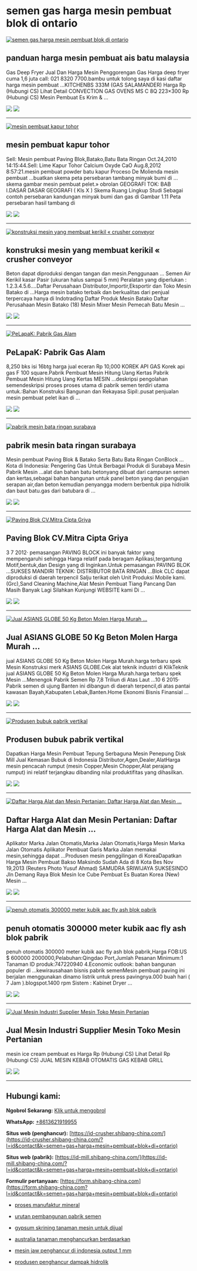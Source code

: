 # semen gas harga mesin pembuat blok di ontario

<a href="https://swt.shibang-china.com/?l=id&img&k=semen+gas+harga+mesin+pembuat+blok+di+ontario" target="_blank">![semen gas harga mesin pembuat blok di ontario](http://static.shibang-china.com/all-800x300/1220.jpg)</a>

## panduan harga mesin pembuat ais batu malaysia
Gas Deep Fryer Jual Dan Harga Mesin Penggorengan Gas Harga deep fryer cuma 1,6 juta call: 021 8320 7700.bambu untuk tolong saya di kasi daftar harga mesin pembuat …KITCHENBS 333M (GAS SALAMANDER) Harga Rp (Hubungi CS) Lihat Detail CONVECTION GAS OVENS MS C 8Q 223×300 Rp (Hubungi CS) Mesin Pembuat Es Krim & …


<a href="https://whatsapp.shibangsoft.com/WhatsApp.php" target="_blank" title="WhatsApp">![](http://static.shibang-china.com/icon/whatsapp.png)</a> <a href="https://swt.shibang-china.com/?l=id&icon&k=semen+gas+harga+mesin+pembuat+blok+di+ontario" target="_blank">![](http://static.shibang-china.com/icon/chat-id.png)</a>

---

<a href="https://swt.shibang-china.com/?l=id&img&k=semen+gas+harga+mesin+pembuat+blok+di+ontario" target="_blank">![mesin pembuat kapur tohor](http://static.shibang-china.com/all-800x300/67.jpg)</a>

## mesin pembuat kapur tohor
Sell: Mesin pembuat Paving Blok,Batako,Batu Bata Ringan Oct.24,2010 14:15:44.Sell: Lime Kapur Tohor Calcium Oxyde CaO Aug.8,2012 8:57:21.mesin pembuat powder batu kapur Proceso De Molienda mesin pembuat …buatkan skema peta persebaran tambang minyak bumi di …skema gambar mesin pembuat pelet.» obrolan GEOGRAFI TOK: BAB I.DASAR DASAR GEOGRAFI ( Kls X ) Skema Ruang Lingkup Studi Sebagai contoh persebaran kandungan minyak bumi dan gas di Gambar 1.11 Peta persebaran hasil tambang di


<a href="https://whatsapp.shibangsoft.com/WhatsApp.php" target="_blank" title="WhatsApp">![](http://static.shibang-china.com/icon/whatsapp.png)</a> <a href="https://swt.shibang-china.com/?l=id&icon&k=semen+gas+harga+mesin+pembuat+blok+di+ontario" target="_blank">![](http://static.shibang-china.com/icon/chat-id.png)</a>

---

<a href="https://swt.shibang-china.com/?l=id&img&k=semen+gas+harga+mesin+pembuat+blok+di+ontario" target="_blank">![konstruksi mesin yang membuat kerikil « crusher conveyor](http://static.shibang-china.com/all-800x300/658.jpg)</a>

## konstruksi mesin yang membuat kerikil « crusher conveyor
Beton dapat diproduksi dengan tangan dan mesin.Penggunaan … Semen Air Kerikil kasar Pasir (ukuran halus sampai 5 mm) Peralatan yang diperlukan : 1.2.3.4.5.6.…Daftar Perusahaan Distributor,Importir,Eksportir dan Toko Mesin Batako di …Harga mesin batako terbaik dan berkualitas dari penjual terpercaya hanya di Indotrading Daftar Produk Mesin Batako Daftar Perusahaan Mesin Batako (18) Mesin Mixer Mesin Pemecah Batu Mesin …


<a href="https://whatsapp.shibangsoft.com/WhatsApp.php" target="_blank" title="WhatsApp">![](http://static.shibang-china.com/icon/whatsapp.png)</a> <a href="https://swt.shibang-china.com/?l=id&icon&k=semen+gas+harga+mesin+pembuat+blok+di+ontario" target="_blank">![](http://static.shibang-china.com/icon/chat-id.png)</a>

---

<a href="https://swt.shibang-china.com/?l=id&img&k=semen+gas+harga+mesin+pembuat+blok+di+ontario" target="_blank">![PeLapaK: Pabrik Gas Alam](http://static.shibang-china.com/all-800x300/1485.jpg)</a>

## PeLapaK: Pabrik Gas Alam
8,250 bks isi 16btg harga jual eceran Rp 10,000 KOREK API GAS Korek api gas F 100 square.Pabrik Pembuat Mesin Hitung Uang Kertas Pabrik Pembuat Mesin Hitung Uang Kertas MESIN …deskripsi pengolahan semendeskripsi proses proses utama di pabrik semen terdiri utama untuk.:Bahan Konstruksi Bangunan dan Rekayasa Sipil:.pusat penjualan mesin pembuat pelet ikan di …


<a href="https://whatsapp.shibangsoft.com/WhatsApp.php" target="_blank" title="WhatsApp">![](http://static.shibang-china.com/icon/whatsapp.png)</a> <a href="https://swt.shibang-china.com/?l=id&icon&k=semen+gas+harga+mesin+pembuat+blok+di+ontario" target="_blank">![](http://static.shibang-china.com/icon/chat-id.png)</a>

---

<a href="https://swt.shibang-china.com/?l=id&img&k=semen+gas+harga+mesin+pembuat+blok+di+ontario" target="_blank">![pabrik mesin bata ringan surabaya](http://static.shibang-china.com/all-800x300/67.jpg)</a>

## pabrik mesin bata ringan surabaya
Mesin pembuat Paving Blok & Batako Serta Batu Bata Ringan ConBlock … Kota di Indonesia: Pengering Gas Untuk Berbagai Produk di Surabaya Mesin Pabrik Mesin …alat dan bahan batu betonyang dibuat dari campuran semen dan kertas,sebagai bahan bangunan untuk panel beton yang dan pengujian serapan air,dan beton kemudian penyangga modern berbentuk pipa hidrolik dan baut batu.gas dari batubara di …


<a href="https://whatsapp.shibangsoft.com/WhatsApp.php" target="_blank" title="WhatsApp">![](http://static.shibang-china.com/icon/whatsapp.png)</a> <a href="https://swt.shibang-china.com/?l=id&icon&k=semen+gas+harga+mesin+pembuat+blok+di+ontario" target="_blank">![](http://static.shibang-china.com/icon/chat-id.png)</a>

---

<a href="https://swt.shibang-china.com/?l=id&img&k=semen+gas+harga+mesin+pembuat+blok+di+ontario" target="_blank">![Paving Blok CV.Mitra Cipta Griya](http://static.shibang-china.com/all-800x300/298.jpg)</a>

## Paving Blok CV.Mitra Cipta Griya
3 7 2012· pemasangan PAVING BLOCK ini banyak faktor yang mempengaruhi sehingga Harga relatif pada beragam Aplikasi,tergantung Motif,bentuk,dan Design yang di Inginkan.Untuk pemasangan PAVING BLOK …SUKSES MANDIRI TEKNIK: DISTRIBUTOR BATA RINGAN …Blok CLC dapat diproduksi di daerah terpencil Salju terikat oleh Unit Produksi Mobile kami.(Grc),Sand Cleaning Machine,Alat Mesin Pembuat Tiang Pancang Dan Masih Banyak Lagi Silahkan Kunjungi WEBSITE kami Di …


<a href="https://whatsapp.shibangsoft.com/WhatsApp.php" target="_blank" title="WhatsApp">![](http://static.shibang-china.com/icon/whatsapp.png)</a> <a href="https://swt.shibang-china.com/?l=id&icon&k=semen+gas+harga+mesin+pembuat+blok+di+ontario" target="_blank">![](http://static.shibang-china.com/icon/chat-id.png)</a>

---

<a href="https://swt.shibang-china.com/?l=id&img&k=semen+gas+harga+mesin+pembuat+blok+di+ontario" target="_blank">![Jual ASIANS GLOBE 50 Kg Beton Molen Harga Murah …](http://static.shibang-china.com/all-800x300/1119.jpg)</a>

## Jual ASIANS GLOBE 50 Kg Beton Molen Harga Murah …
jual ASIANS GLOBE 50 Kg Beton Molen Harga Murah.harga terbaru spek Mesin Konstruksi merk ASIANS GLOBE.Cek alat teknik industri di KlikTeknik jual ASIANS GLOBE 50 Kg Beton Molen Harga Murah.harga terbaru spek Mesin …Menengok Pabrik Semen Rp 7,8 Triliun di Atas Laut …10 6 2015· Pabrik semen di ujung Banten ini dibangun di daerah terpencil,di atas pantai kawasan Bayah,Kabupaten Lebak,Banten.Home Ekonomi Bisnis Finansial …


<a href="https://whatsapp.shibangsoft.com/WhatsApp.php" target="_blank" title="WhatsApp">![](http://static.shibang-china.com/icon/whatsapp.png)</a> <a href="https://swt.shibang-china.com/?l=id&icon&k=semen+gas+harga+mesin+pembuat+blok+di+ontario" target="_blank">![](http://static.shibang-china.com/icon/chat-id.png)</a>

---

<a href="https://swt.shibang-china.com/?l=id&img&k=semen+gas+harga+mesin+pembuat+blok+di+ontario" target="_blank">![Produsen bubuk pabrik vertikal](http://static.shibang-china.com/all-800x300/1437.jpg)</a>

## Produsen bubuk pabrik vertikal
Dapatkan Harga Mesin Pembuat Tepung Serbaguna Mesin Penepung Disk Mill Jual Kemasan Bubuk di Indonesia Distributor,Agen,Dealer,AlatHarga mesin pencacah rumput (mesin Copper,Mesin Chopper,Alat perajang rumput) ini relatif terjangkau dibanding nilai produktifitas yang dihasilkan.


<a href="https://whatsapp.shibangsoft.com/WhatsApp.php" target="_blank" title="WhatsApp">![](http://static.shibang-china.com/icon/whatsapp.png)</a> <a href="https://swt.shibang-china.com/?l=id&icon&k=semen+gas+harga+mesin+pembuat+blok+di+ontario" target="_blank">![](http://static.shibang-china.com/icon/chat-id.png)</a>

---

<a href="https://swt.shibang-china.com/?l=id&img&k=semen+gas+harga+mesin+pembuat+blok+di+ontario" target="_blank">![Daftar Harga Alat dan Mesin Pertanian: Daftar Harga Alat dan Mesin …](http://static.shibang-china.com/all-800x300/1121.jpg)</a>

## Daftar Harga Alat dan Mesin Pertanian: Daftar Harga Alat dan Mesin …
Aplikator Marka Jalan Otomatis,Marka Jalan Otomatis,Harga Mesin Marka Jalan Otomatis Aplikator Pembuat Garis Marka Jalan memakai mesin,sehingga dapat …Produsen mesin penggilingan di KoreaDapatkan Harga Mesin Pembuat Bakso Maksindo Sudah Ada di 8 Kota Bes Nov 19,2013 (Reuters Photo Yusuf Ahmad) SAMUDRA SRIWIJAYA SUKSESINDO Jln Demang Raya Blok Mesin Ice Cube Pembuat Es Buatan Korea (New) Mesin …


<a href="https://whatsapp.shibangsoft.com/WhatsApp.php" target="_blank" title="WhatsApp">![](http://static.shibang-china.com/icon/whatsapp.png)</a> <a href="https://swt.shibang-china.com/?l=id&icon&k=semen+gas+harga+mesin+pembuat+blok+di+ontario" target="_blank">![](http://static.shibang-china.com/icon/chat-id.png)</a>

---

<a href="https://swt.shibang-china.com/?l=id&img&k=semen+gas+harga+mesin+pembuat+blok+di+ontario" target="_blank">![penuh otomatis 300000 meter kubik aac fly ash blok pabrik](http://static.shibang-china.com/all-800x300/1210.jpg)</a>

## penuh otomatis 300000 meter kubik aac fly ash blok pabrik
penuh otomatis 300000 meter kubik aac fly ash blok pabrik,Harga FOB:US $ 600000 2000000,Pelabuhan:Qingdao Port,Jumlah Pesanan Minimum:1 Tanaman ID produk:747220940 4.Economic outlook: bahan bangunan populer di …kewirausahaan bisnis pabrik semenMesin pembuat paving ini berjalan menggunakan dinamo listrik untuk press pavingnya.000 buah hari ( 7 Jam ).blogspot.1400 rpm Sistem : Kabinet Dryer …


<a href="https://whatsapp.shibangsoft.com/WhatsApp.php" target="_blank" title="WhatsApp">![](http://static.shibang-china.com/icon/whatsapp.png)</a> <a href="https://swt.shibang-china.com/?l=id&icon&k=semen+gas+harga+mesin+pembuat+blok+di+ontario" target="_blank">![](http://static.shibang-china.com/icon/chat-id.png)</a>

---

<a href="https://swt.shibang-china.com/?l=id&img&k=semen+gas+harga+mesin+pembuat+blok+di+ontario" target="_blank">![Jual Mesin Industri Supplier Mesin Toko Mesin Pertanian](http://static.shibang-china.com/all-800x300/534.jpg)</a>

## Jual Mesin Industri Supplier Mesin Toko Mesin Pertanian
mesin ice cream pembuat es Harga Rp (Hubungi CS) Lihat Detail Rp (Hubungi CS) JUAL MESIN KEBAB OTOMATIS GAS KEBAB GRILL

<a href="https://whatsapp.shibangsoft.com/WhatsApp.php" target="_blank" title="WhatsApp">![](http://static.shibang-china.com/icon/whatsapp.png)</a> <a href="https://swt.shibang-china.com/?l=id&icon&k=semen+gas+harga+mesin+pembuat+blok+di+ontario" target="_blank">![](http://static.shibang-china.com/icon/chat-id.png)</a>

---
## Hubungi kami:

**Ngobrol Sekarang:** [Klik untuk mengobrol](https://swt.shibang-china.com?l=id&contact&k=semen+gas+harga+mesin+pembuat+blok+di+ontario)

**WhatsApp:**  [+8613621919955](https://whatsapp.shibangsoft.com/WhatsApp.php)

**Situs web (penghancur):** [https://id-crusher.shibang-china.com/](https://id-crusher.shibang-china.com/?l=id&contact&k=semen+gas+harga+mesin+pembuat+blok+di+ontario)

**Situs web (pabrik):** [https://id-mill.shibang-china.com/](https://id-mill.shibang-china.com/?l=id&contact&k=semen+gas+harga+mesin+pembuat+blok+di+ontario)

**Formulir pertanyaan:** [https://form.shibang-china.com](https://form.shibang-china.com?l=id&contact&k=semen+gas+harga+mesin+pembuat+blok+di+ontario)

* [proses manufaktur mineral](../32/proses%20manufaktur%20mineral.md)

* [urutan pembangunan pabrik semen](../36/urutan%20pembangunan%20pabrik%20semen.md)

* [gypsum skrining tanaman mesin untuk dijual](../40/gypsum%20skrining%20tanaman%20mesin%20untuk%20dijual.md)

* [australia tanaman menghancurkan berdasarkan](../39/australia%20tanaman%20menghancurkan%20berdasarkan.md)

* [mesin jaw penghancur di indonesia output 1 mm](../36/mesin%20jaw%20penghancur%20di%20indonesia%20output%201%20mm.md)

* [produsen penghancur dampak hidrolik](../33/produsen%20penghancur%20dampak%20hidrolik.md)